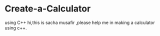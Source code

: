 # Create-a-Calculator
using C++
hi,this is sacha musafir ,please help me in making a calculator using c++.
